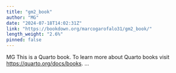 ```yaml
---
title: "gm2_book"
author: "MG"
date: "2024-07-18T14:02:31Z"
link: "https://bookdown.org/marcogarofalo31/gm2_book/"
length_weight: "2.6%"
pinned: false
---
```


MG This is a Quarto book. To learn more about Quarto books visit https://quarto.org/docs/books. ...

